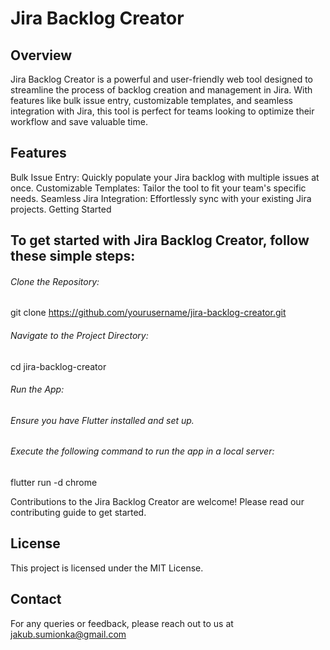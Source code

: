 # Jira Backlog Creator

## Overview

Jira Backlog Creator is a powerful and user-friendly web tool designed to streamline the process of backlog creation and management in Jira. With features like bulk issue entry, customizable templates, and seamless integration with Jira, this tool is perfect for teams looking to optimize their workflow and save valuable time.

## Features

Bulk Issue Entry: Quickly populate your Jira backlog with multiple issues at once.
Customizable Templates: Tailor the tool to fit your team's specific needs.
Seamless Jira Integration: Effortlessly sync with your existing Jira projects.
Getting Started

## To get started with Jira Backlog Creator, follow these simple steps:

###### Clone the Repository:
git clone https://github.com/yourusername/jira-backlog-creator.git
###### Navigate to the Project Directory:
cd jira-backlog-creator
###### Run the App:
###### Ensure you have Flutter installed and set up.
###### Execute the following command to run the app in a local server:
flutter run -d chrome


Contributions to the Jira Backlog Creator are welcome! Please read our contributing guide to get started.

## License

This project is licensed under the MIT License.

## Contact

For any queries or feedback, please reach out to us at jakub.sumionka@gmail.com